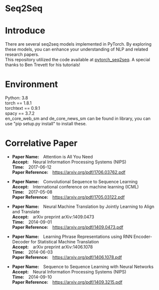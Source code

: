 # Seq2Seq

# Introduce
There are several seq2seq models implemented in PyTorch. By exploring these models, you can enhance your understanding of NLP and related research papers.  
This repository utilized the code available at [pytorch_seq2seq](https://github.com/bentrevett/pytorch-seq2seq). A special thanks to Ben Trevett for his tutorials!


# Environment
Python: 3.8  
torch == 1.8.1  
torchtext == 0.9.1  
spacy == 3.7.2  
en_core_web_sm and de_core_news_sm can be found in library, you can use "pip setup.py install" to install these.  

# Correlative Paper
* **Paper Name:**&emsp;Attention is All You Need  
**Accept:**&emsp;Neural Information Processing Systems (NIPS)   
**Time:**&emsp;2017-06-12  
**Paper Reference:**&emsp;https://arxiv.org/pdf/1706.03762.pdf 

* **Paper Name:**&emsp;Convolutional Sequence to Sequence Learning  
**Accept:**&emsp;International conference on machine learning (ICML)  
**Time:**&emsp;2017-05-08  
**Paper Reference:**&emsp;https://arxiv.org/pdf/1705.03122.pdf  

* **Paper Name:**&emsp;Neural Machine Translation by Jointly Learning to Align and Translate  
**Accept:**&emsp;arXiv preprint arXiv:1409.0473  
**Time:**&emsp;2014-09-01  
**Paper Reference:**&emsp;https://arxiv.org/pdf/1409.0473.pdf  

* **Paper Name:**&emsp;Learning Phrase Representations using RNN Encoder-Decoder for Statistical Machine Translation  
**Accept:**&emsp;arXiv preprint arXiv:1406.1078  
**Time:**&emsp;2014-06-03  
**Paper Reference:**&emsp;https://arxiv.org/pdf/1406.1078.pdf  

* **Paper Name:**&emsp;Sequence to Sequence Learning with Neural Networks  
**Accept:**&emsp;Neural Information Processing Systems (NIPS)  
**Time:**&emsp;2014-09-10  
**Paper Reference:**&emsp;https://arxiv.org/pdf/1409.3215.pdf  
